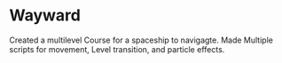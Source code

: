 # Wayward
Created a multilevel Course for a spaceship to navigagte. Made Multiple scripts for movement, Level transition, and particle effects.

